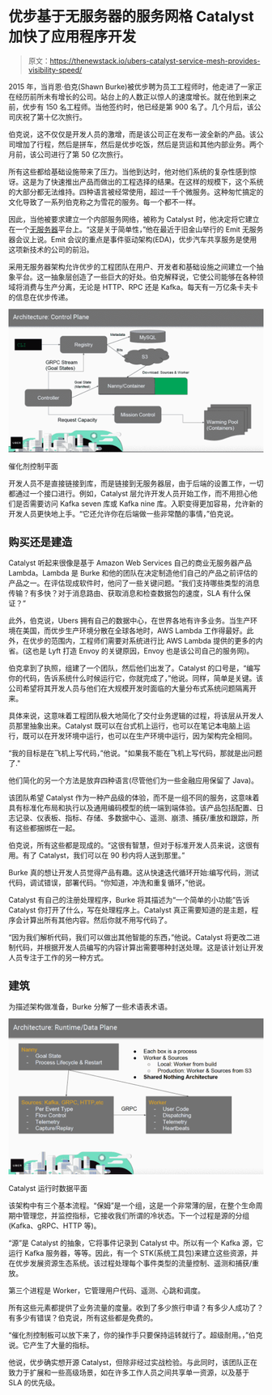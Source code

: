 # 优步基于无服务器的服务网格 Catalyst 加快了应用程序开发

> 原文：<https://thenewstack.io/ubers-catalyst-service-mesh-provides-visibility-speed/>

2015 年，当肖恩·伯克(Shawn Burke)被优步聘为员工工程师时，他走进了一家正在经历前所未有增长的公司。站台上的人数正以惊人的速度增长。就在他到来之前，优步有 150 名工程师。当他签约时，他已经是第 900 名了。几个月后，该公司庆祝了第十亿次旅行。

伯克说，这不仅仅是开发人员的激增，而是该公司正在发布一波全新的产品。该公司增加了行程，然后是拼车，然后是优步吃饭，然后是货运和其他内部业务。两个月前，该公司进行了第 50 亿次旅行。

所有这些都给基础设施带来了压力。当他到达时，他对他们系统的复杂性感到惊讶。这是为了快速推出产品而做出的工程选择的结果。在这样的规模下，这个系统的大部分都无法维持。四种语言被经常使用，超过一千个微服务。这种匆忙搞定的文化导致了一系列伯克称之为雪花的服务。每一个都不一样。

因此，当他被要求建立一个内部服务网络，被称为 Catalyst 时，他决定将它建立在一个[无服务器](/category/serverless/)平台上。“这是关于简单性，”他在最近于旧金山举行的 Emit 无服务器会议上说。Emit 会议的重点是事件驱动架构(EDA)，优步汽车共享服务是使用这项新技术的公司的前沿。

采用无服务器架构允许优步的工程团队在用户、开发者和基础设施之间建立一个抽象平台。这一抽象层创造了一些巨大的好处。伯克解释说，它使公司能够在各种领域将消费与生产分离，无论是 HTTP、RPC 还是 Kafka。每天有一万亿条卡夫卡的信息在优步传递。

![](img/55bf56cdfa400bdfadef521c4a65ba97.png)

催化剂控制平面

开发人员不是直接链接到库，而是链接到无服务器层，由于后端的设置工作，一切都通过一个接口进行。例如，Catalyst 层允许开发人员开始工作，而不用担心他们是否需要访问 Kafka seven 库或 Kafka nine 库。入职变得更加容易，允许新的开发人员更快地上手。“它还允许你在后端做一些非常酷的事情，”伯克说。

## 购买还是建造

Catalyst 听起来很像是基于 Amazon Web Services 自己的商业无服务器产品 Lambda。Lambda 是 Burke 和他的团队在决定制造他们自己的产品之前评估的产品之一。在评估现成软件时，他问了一些关键问题。“我们支持哪些类型的消息传输？有多快？对于消息路由、获取消息和检查数据包的速度，SLA 有什么保证？”

此外，伯克说，Ubers 拥有自己的数据中心，在世界各地有许多业务。当生产环境在美国，而优步生产环境分散在全球各地时，AWS Lambda 工作得最好。此外，在优步的范围内，工程师们需要对系统进行比 AWS Lambda 提供的更多的内省。(这也是 Lyft 打造 Envoy 的关键原因，Envoy 也是该公司自己的服务网)。

伯克拿到了执照，组建了一个团队，然后他们出发了。Catalyst 的口号是，“编写你的代码，告诉系统什么时候运行它，你就完成了，”他说。同样，简单是关键。该公司希望将其开发人员与他们在大规模开发时面临的大量分布式系统问题隔离开来。

具体来说，这意味着工程团队极大地简化了交付业务逻辑的过程，将该层从开发人员那里抽象出来。Catalyst 既可以在台式机上运行，也可以在笔记本电脑上运行，既可以在开发环境中运行，也可以在生产环境中运行，因为架构完全相同。

“我的目标是在飞机上写代码，”他说。"如果我不能在飞机上写代码，那就是出问题了."

他们简化的另一个方法是放弃四种语言(尽管他们为一些金融应用保留了 Java)。

该团队希望 Catalyst 作为一种产品级的体验，而不是一组不同的服务，这意味着具有标准化布局和执行以及通用编码模型的统一端到端体验。该产品包括配置、日志记录、仪表板、指标、存储、多数据中心、遥测、崩溃、捕获/重放和跟踪，所有这些都捆绑在一起。

伯克说，所有这些都是现成的。“这很有智慧，但对于标准开发人员来说，这很有用。有了 Catalyst，我们可以在 90 秒内将人送到那里。”

Burke 真的想让开发人员觉得产品有趣。这从快速迭代循环开始:编写代码，测试代码，调试错误，部署代码。“你知道，冲洗和重复循环，”他说。

Catalyst 有自己的注册处理程序，Burke 将其描述为“一个简单的小功能”告诉 Catalyst 你打开了什么，写在处理程序上。Catalyst 真正需要知道的是主题，程序会计算出所有其他内容。然后你就不用写代码了。

“因为我们解析代码，我们可以做出其他智能的东西，”他说。Catalyst 将更改二进制代码，并根据开发人员编写的内容计算出需要哪种封送处理。这是该计划让开发人员专注于工作的另一种方式。

## 建筑

为描述架构做准备，Burke 分解了一些术语表术语。

![](img/fc8e91a1d7202578cb59aad806fa861a.png)

Catalyst 运行时数据平面

该架构中有三个基本流程。“保姆”是一个组，这是一个非常薄的层，在整个生命周期中管理您，并监控指标，它接收我们所谓的冷状态。下一个过程是源的分组(Kafka、gRPC、HTTP 等)。

“源”是 Catalyst 的抽象，它将事件记录到 Catalyst 中。所以有一个 Kafka 源，它运行 Kafka 服务器，等等。因此，有一个 STK(系统工具包)来建立这些资源，并在优步发展资源生态系统。该过程处理每个事件类型的流量控制、遥测和捕获/重放。

第三个进程是 Worker，它管理用户代码、遥测、心跳和调度。

所有这些元素都提供了业务流量的度量。收到了多少旅行申请？有多少人成功了？有多少有错误？伯克说，所有这些都是免费的。

“催化剂控制板可以放下来了，你的操作手只要保持运转就行了。超级耐用。，”伯克说。它产生了大量的指标。

他说，优步确实想开源 Catalyst，但除非经过实战检验。与此同时，该团队正在致力于扩展和一些高级场景，如在许多工作人员之间共享单一资源，以及基于 SLA 的优先级。

<svg xmlns:xlink="http://www.w3.org/1999/xlink" viewBox="0 0 68 31" version="1.1"><title>Group</title> <desc>Created with Sketch.</desc></svg>